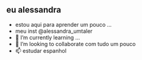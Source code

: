 ## eu alessandra



- estou aqui para aprender um pouco ...
- meu inst @alessandra_umtaler
- 🌱 I’m currently learning ...
- 💞️ I’m looking to collaborate com tudo um pouco
- 📫 estudar espanhol

<!---
aless15/aless15 is a ✨ special ✨ repository because its `README.md` (this file) appears on your GitHub profile.
You can click the Preview link to take a look at your changes.
--->
